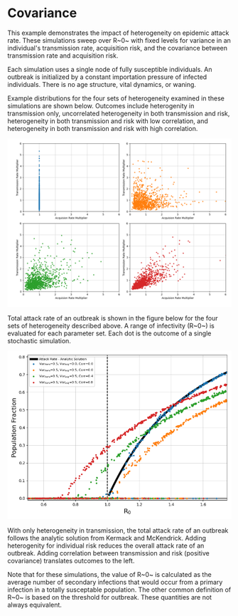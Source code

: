 # Covariance

This example demonstrates the impact of heterogeneity on epidemic attack rate. These simulations sweep over R~0~ with fixed levels for variance in an individual's transmission rate, acquisition risk, and the covariance between transmission rate and acquisition risk.

Each simulation uses a single node of fully susceptible individuals. An outbreak is initialized by a constant importation pressure of infected individuals. There is no age structure, vital dynamics, or waning.

Example distributions for the four sets of heterogeneity examined in these simulations are shown below. Outcomes include heterogenity in transmission only, uncorrelated heterogeneity in both transmission and risk, heterogeneity in both transmission and risk with low correlation, and heterogeneity in both transmission and risk with high correlation.

![Figure 1: Heterogeneity distributions](figures/ref_het_distributions.png)​

Total attack rate of an outbreak is shown in the figure below for the four sets of heterogeneity described above. A range of infectivity (R~0~) is evaluated for each parameter set. Each dot is the outcome of a single stochastic simulation.

![Figure 2: Attack rate](figures/ref_het_attackrate.png)

With only heterogeneity in transmission, the total attack rate of an outbreak follows the analytic solution from Kermack and McKendrick. Adding heterogenity for individual risk reduces the overall attack rate of an outbreak. Adding correlation between transmission and risk (positive covariance) translates outcomes to the left.

Note that for these simulations, the value of R~0~ is calculated as the average number of secondary infections that would occur from a primary infection in a totally susceptable population. The other common definition of R~0~ is based on the threshold for outbreak. These quantities are not always equivalent.
